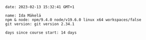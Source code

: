 
    date: 2023-02-13 15:32:41 GMT+1

    name: Ida Mäkelä
    npm & node: npm/9.4.0 node/v19.6.0 linux x64 workspaces/false
    git version: git version 2.34.1

    days since course start: 14 days
